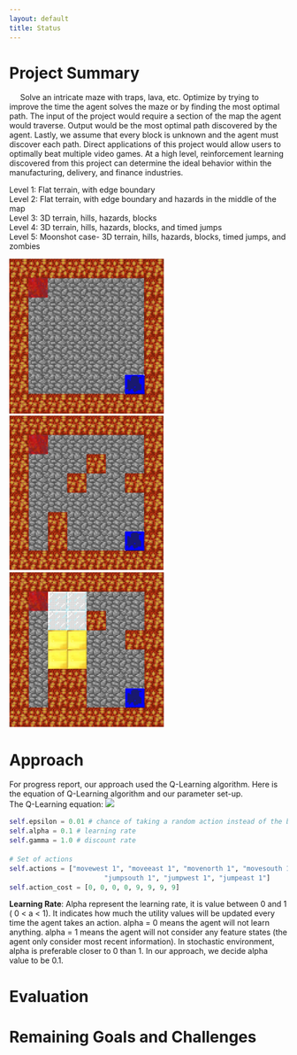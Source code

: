 ```yaml
---
layout: default
title: Status
---
```




# Project Summary
&nbsp;&nbsp;&nbsp;&nbsp; Solve an intricate maze with traps, lava, etc. Optimize by trying to improve the time the agent solves the maze or by finding the most optimal path. The input of the project would require a section of the map the agent would traverse. Output would be the most optimal path discovered by the agent. Lastly, we assume that every block is unknown and the agent must discover each path. Direct applications of this project would allow users to optimally beat multiple video games. At a high level, reinforcement learning discovered from this project can determine the ideal behavior within the manufacturing, delivery, and finance industries.

Level 1: Flat terrain, with edge boundary  
Level 2: Flat terrain, with edge boundary and hazards in the middle of the map  
Level 3: 3D terrain, hills, hazards, blocks  
Level 4: 3D terrain, hills, hazards, blocks, and timed jumps  
Level 5: Moonshot case- 3D terrain, hills, hazards, blocks, timed jumps, and zombies  

<img src="images/level1.jpeg" title="level 1 map" width="280" height="280" /> <img src="images/level2.jpeg" title="level 2 map" width="280" height="280" /> <img src="images/level3.jpeg" title="level 3 map" width="280" height="280" />



# Approach

For progress report, our approach used the Q-Learning algorithm. Here is the equation of Q-Learning algorithm and our parameter set-up.
&nbsp;&nbsp;&nbsp;&nbsp; &nbsp;&nbsp;&nbsp;&nbsp; &nbsp;&nbsp;&nbsp;&nbsp; The Q-Learning equation: ![][1]
```python
self.epsilon = 0.01 # chance of taking a random action instead of the best
self.alpha = 0.1 # learning rate
self.gamma = 1.0 # discount rate
        
# Set of actions
self.actions = ["movewest 1", "moveeast 1", "movenorth 1", "movesouth 1", "jumpnorth 1", \
                        "jumpsouth 1", "jumpwest 1", "jumpeast 1"]
self.action_cost = [0, 0, 0, 0, 9, 9, 9, 9]
```
**Learning Rate**: Alpha represent the learning rate, it is value between 0 and 1 ( 0 < a < 1). It indicates how much the utility values will be updated every time the agent takes an action. alpha = 0 means the agent will not learn anything. alpha = 1 means the agent will not consider any feature states (the agent only consider most recent information). In stochastic environment, alpha is preferable closer to 0 than 1. In our approach, we decide alpha value to be 0.1.





# Evaluation


# Remaining Goals and Challenges

[1]:	https://github.com/Moe202/Reward-Finder/blob/master/docs/images/eq.gif